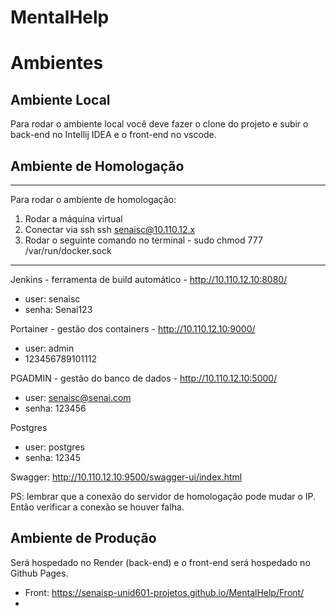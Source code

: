 # MentalHelp


# Ambientes

## Ambiente Local

Para rodar o ambiente local você deve fazer o clone do projeto e subir o back-end no Intellij IDEA e o front-end no vscode. 

## Ambiente de Homologação
---
Para rodar o ambiente de homologação:
1. Rodar a máquina virtual
2. Conectar via ssh ssh senaisc@10.110.12.x
3. Rodar o seguinte comando no terminal - sudo chmod 777 /var/run/docker.sock
---

Jenkins - ferramenta de build automático - http://10.110.12.10:8080/
- user: senaisc
- senha: Senai123
  
Portainer - gestão dos containers - http://10.110.12.10:9000/
- user: admin
- 123456789101112

PGADMIN - gestão do banco de dados - http://10.110.12.10:5000/
- user: senaisc@senai.com
- senha: 123456

Postgres
- user: postgres
- senha: 12345

Swagger: http://10.110.12.10:9500/swagger-ui/index.html

PS: lembrar que a conexão do servidor de homologação pode mudar o IP. Então verificar a conexão se houver falha.

## Ambiente de Produção

Será hospedado no Render (back-end) e o front-end será hospedado no Github Pages.

- Front: https://senaisp-unid601-projetos.github.io/MentalHelp/Front/
- 

